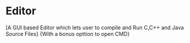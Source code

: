# Editor
[A GUI based Editor which lets user to compile and Run C,C++ and Java Source Files}
{With a bonus opttion to open CMD}
